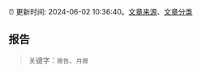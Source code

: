 :alarm_clock: 更新时间: 2024-06-02 10:36:40。[文章来源](/README.md)、[文章分类](/TAGS.md)

## 报告


> 关键字：`报告`、`月报`



